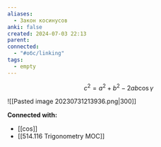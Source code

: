 ```yaml
---
aliases:
  - Закон косинусов
anki: false
created: 2024-07-03 22:13
parent: 
connected:
  - "#обс/linking"
tags:
  - empty
---
```



$$
c^2 = a^2 + b^2 - 2ab \cos \gamma
$$


![[Pasted image 20230731213936.png|300]]




**Connected with:**
- [[cos]]
- [[514.116 Trigonometry MOC]]

